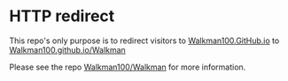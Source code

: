 HTTP redirect
===

This repo's only purpose is to redirect visitors to [Walkman100.GitHub.io]("http://walkman100.github.io") to [Walkman100.github.io/Walkman]("http://walkman100.github.io/Walkman/mainpage.htm")

Please see the repo [Walkman100/Walkman](http://github.com/Walkman100/Walkman) for more information.